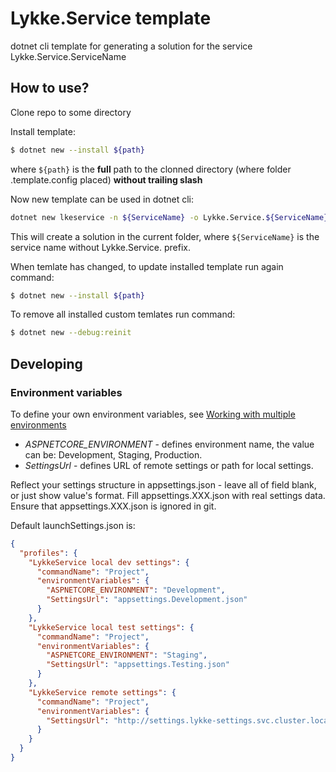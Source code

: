 # Lykke.Service template #

dotnet cli template for generating a solution for the service Lykke.Service.ServiceName

## How to use? ##

Clone repo to some directory

Install template:
```sh
$ dotnet new --install ${path}
```
where `${path}` is the **full** path to the clonned directory (where folder .template.config placed) **without trailing slash**

Now new template can be used in dotnet cli:

```sh
dotnet new lkeservice -n ${ServiceName} -o Lykke.Service.${ServiceName}
```
This will create a solution in the current folder, where `${ServiceName}` is the service name without Lykke.Service. prefix. 

When temlate has changed, to update installed template run again command:

```sh
$ dotnet new --install ${path}
```

To remove all installed custom temlates run command:

```sh
$ dotnet new --debug:reinit 
```

## Developing ##

### Environment variables ###

To define your own environment variables, see [Working with multiple environments](https://docs.microsoft.com/en-us/aspnet/core/fundamentals/environments)

* *ASPNETCORE_ENVIRONMENT* - defines environment name, the value can be: Development, Staging, Production.
* *SettingsUrl* - defines URL of remote settings or path for local settings.

Reflect your settings structure in appsettings.json - leave all of field blank, or just show value's format. Fill appsettings.XXX.json with real settings data. Ensure that appsettings.XXX.json is ignored in git.

Default launchSettings.json is:

```json
{
  "profiles": {
    "LykkeService local dev settings": {
      "commandName": "Project",
      "environmentVariables": {
        "ASPNETCORE_ENVIRONMENT": "Development",
        "SettingsUrl": "appsettings.Development.json"
      }
    },
    "LykkeService local test settings": {
      "commandName": "Project",
      "environmentVariables": {
        "ASPNETCORE_ENVIRONMENT": "Staging",
        "SettingsUrl": "appsettings.Testing.json"
      }
    },
    "LykkeService remote settings": {
      "commandName": "Project",
      "environmentVariables": {
        "SettingsUrl": "http://settings.lykke-settings.svc.cluster.local/your_token_LykkeServiceJob"
      }
    }
  }
}
```

